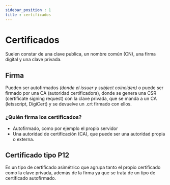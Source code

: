 ```yaml
---
sidebar_position : 1
title : certificados
---
```

# Certificados
Suelen constar de una clave publica, un nombre común (CN), una firma digital y una clave privada.

## Firma
Pueden ser autofirmados *(donde el issuer y subject coinciden)* o puede ser firmado 
por una CA (autoridad certificadora), donde se genera una CSR (certificate signing request) con la clave privada, que se manda a un CA (letsscript, DigiCert) y se devuelve un .crt firmado con ellos.

### ¿Quién firma los certificados? 
- Autofirmado, como por ejemplo el propio servidor 
- Una autoridad de certificación (CA), que puede ser una autoridad propia o externa.

## Certificado tipo P12
Es un tipo de certificado asimétrico que agrupa tanto el propio certificado como la clave privada, además de la firma ya que se trata de un tipo de certificado autofirmado.
